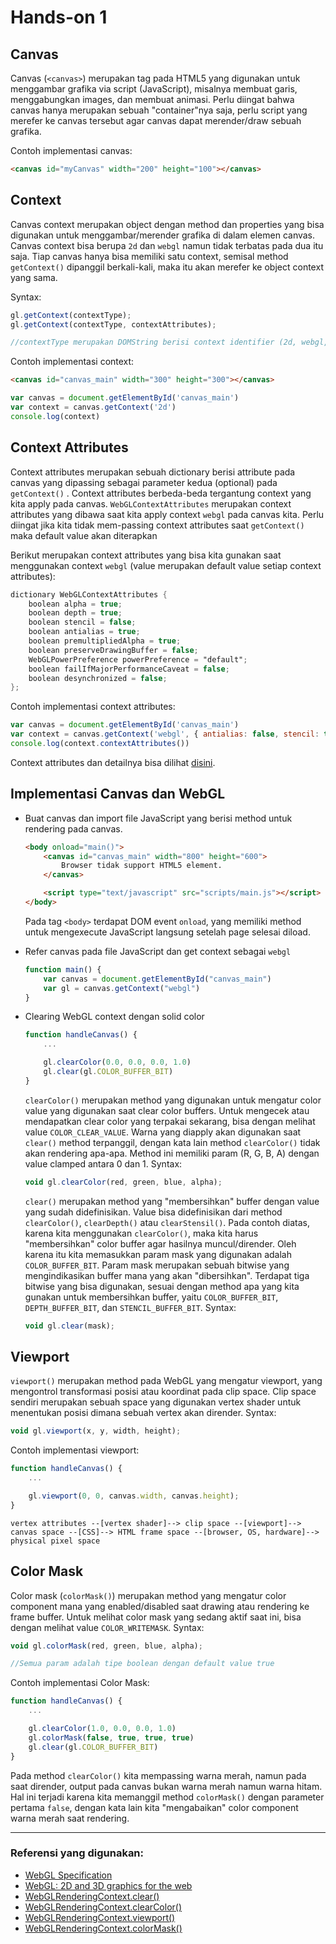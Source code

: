 # Hands-on 1

## Canvas

Canvas (`<canvas>`) merupakan tag pada HTML5 yang digunakan untuk menggambar grafika via script (JavaScript), misalnya membuat garis, menggabungkan images, dan membuat animasi. Perlu diingat bahwa canvas hanya merupakan sebuah "container"nya saja, perlu script yang merefer ke canvas tersebut agar canvas dapat merender/draw sebuah grafika.

Contoh implementasi canvas:

```HTML
<canvas id="myCanvas" width="200" height="100"></canvas>
```

## Context

Canvas context merupakan object dengan method dan properties yang bisa digunakan untuk menggambar/merender grafika di dalam elemen canvas. Canvas context bisa berupa `2d` dan `webgl` namun tidak terbatas pada dua itu saja. Tiap canvas hanya bisa memiliki satu context, semisal method `getContext()` dipanggil berkali-kali, maka itu akan merefer ke object context yang sama. 

Syntax:

```JavaScript
gl.getContext(contextType);
gl.getContext(contextType, contextAttributes);

//contextType merupakan DOMString berisi context identifier (2d, webgl, bitmaprenderer, etc)
```

Contoh implementasi context:

```HTML
<canvas id="canvas_main" width="300" height="300"></canvas>
```

```JavaScript
var canvas = document.getElementById('canvas_main')
var context = canvas.getContext('2d')
console.log(context)
```

## Context Attributes

Context attributes merupakan sebuah dictionary berisi attribute pada canvas yang dipassing sebagai parameter kedua (optional) pada `getContext()` . Context attributes berbeda-beda tergantung context yang kita apply pada canvas. `WebGLContextAttributes` merupakan context attributes yang dibawa saat kita apply context `webgl` pada canvas kita. Perlu diingat jika kita tidak mem-passing context attributes saat `getContext()` maka default value akan diterapkan

Berikut merupakan context attributes yang bisa kita gunakan saat menggunakan context `webgl` (value merupakan default value setiap context attributes):

```GLSL
dictionary WebGLContextAttributes {
    boolean alpha = true;
    boolean depth = true;
    boolean stencil = false;
    boolean antialias = true;
    boolean premultipliedAlpha = true;
    boolean preserveDrawingBuffer = false;
    WebGLPowerPreference powerPreference = "default";
    boolean failIfMajorPerformanceCaveat = false;
    boolean desynchronized = false;
};
```

Contoh implementasi context attributes:

```JavaScript
var canvas = document.getElementById('canvas_main')
var context = canvas.getContext('webgl', { antialias: false, stencil: true })
console.log(context.contextAttributes())
```

Context attributes dan detailnya bisa dilihat [disini](https://developer.mozilla.org/en-US/docs/Web/API/HTMLCanvasElement/getContext).

## Implementasi Canvas dan WebGL

- Buat canvas dan import file JavaScript yang berisi method untuk rendering pada canvas.

    ```HTML
    <body onload="main()">
        <canvas id="canvas_main" width="800" height="600">
            Browser tidak support HTML5 element.
        </canvas>

        <script type="text/javascript" src="scripts/main.js"></script>
    </body>
    ```

    Pada tag `<body>` terdapat DOM event `onload`, yang memiliki method untuk mengexecute JavaScript langsung setelah page selesai diload.

- Refer canvas pada file JavaScript dan get context sebagai `webgl`

    ```JavaScript
    function main() {
        var canvas = document.getElementById("canvas_main")
        var gl = canvas.getContext("webgl")
    }
    ```

- Clearing WebGL context dengan solid color

    ```JavaScript
    function handleCanvas() {
        ...

        gl.clearColor(0.0, 0.0, 0.0, 1.0)
        gl.clear(gl.COLOR_BUFFER_BIT)
    }
    ```

    `clearColor()` merupakan method yang digunakan untuk mengatur color value yang digunakan saat clear color buffers. Untuk mengecek atau mendapatkan clear color yang terpakai sekarang, bisa dengan melihat value `COLOR_CLEAR_VALUE`. Warna yang diapply akan digunakan saat `clear()` method terpanggil, dengan kata lain method `clearColor()` tidak akan rendering apa-apa. Method ini memiliki param (R, G, B, A) dengan value clamped antara 0 dan 1. Syntax:

    ```JavaScript
    void gl.clearColor(red, green, blue, alpha);
    ```

    `clear()` merupakan method yang "membersihkan" buffer dengan value yang sudah didefinisikan. Value bisa didefinisikan dari method `clearColor()`, `clearDepth()` atau `clearStensil()`. Pada contoh diatas, karena kita menggunakan `clearColor()`, maka kita harus "membersihkan" color buffer agar hasilnya muncul/dirender. Oleh karena itu kita memasukkan param mask yang digunakan adalah `COLOR_BUFFER_BIT`. Param mask merupakan sebuah bitwise yang mengindikasikan buffer mana yang akan "dibersihkan". Terdapat tiga bitwise yang bisa digunakan, sesuai dengan method apa yang kita gunakan untuk membersihkan buffer, yaitu `COLOR_BUFFER_BIT`, `DEPTH_BUFFER_BIT`, dan `STENCIL_BUFFER_BIT`. Syntax: 

    ```JavaScript
    void gl.clear(mask);
    ```

## Viewport

`viewport()` merupakan method pada WebGL yang mengatur viewport, yang mengontrol transformasi posisi atau koordinat pada clip space. Clip space sendiri merupakan sebuah space yang digunakan vertex shader untuk menentukan posisi dimana sebuah vertex akan dirender.
Syntax:
```JavaScript
void gl.viewport(x, y, width, height);
```

Contoh implementasi viewport:

```JavaScript
function handleCanvas() {
    ...

    gl.viewport(0, 0, canvas.width, canvas.height);
}
```

```
vertex attributes --[vertex shader]--> clip space --[viewport]--> canvas space --[CSS]--> HTML frame space --[browser, OS, hardware]--> physical pixel space
```

## Color Mask

Color mask (`colorMask()`) merupakan method yang mengatur color component mana yang enabled/disabled saat drawing atau rendering ke frame buffer. Untuk melihat color mask yang sedang aktif saat ini, bisa dengan melihat value `COLOR_WRITEMASK`.
Syntax:

```JavaScript
void gl.colorMask(red, green, blue, alpha);

//Semua param adalah tipe boolean dengan default value true
```

Contoh implementasi Color Mask:

```JavaScript
function handleCanvas() {
    ...

    gl.clearColor(1.0, 0.0, 0.0, 1.0)
    gl.colorMask(false, true, true, true)
    gl.clear(gl.COLOR_BUFFER_BIT)
}
```

Pada method `clearColor()` kita mempassing warna merah, namun pada saat dirender, output pada canvas bukan warna merah namun warna hitam. Hal ini terjadi karena kita memanggil method `colorMask()` dengan parameter pertama `false`, dengan kata lain kita "mengabaikan" color component warna merah saat rendering.

---
### Referensi yang digunakan:
- [WebGL Specification](https://www.khronos.org/registry/webgl/specs/latest/1.0/)
- [WebGL: 2D and 3D graphics for the web](https://developer.mozilla.org/en-US/docs/Web/API/WebGL_API)
- [WebGLRenderingContext.clear()](https://developer.mozilla.org/en-US/docs/Web/API/WebGLRenderingContext/clear)
- [WebGLRenderingContext.clearColor()](https://developer.mozilla.org/en-US/docs/Web/API/WebGLRenderingContext/clearColor)
- [WebGLRenderingContext.viewport()](https://developer.mozilla.org/en-US/docs/Web/API/WebGLRenderingContext/viewport)
- [WebGLRenderingContext.colorMask()](https://developer.mozilla.org/en-US/docs/Web/API/WebGLRenderingContext/colorMask)